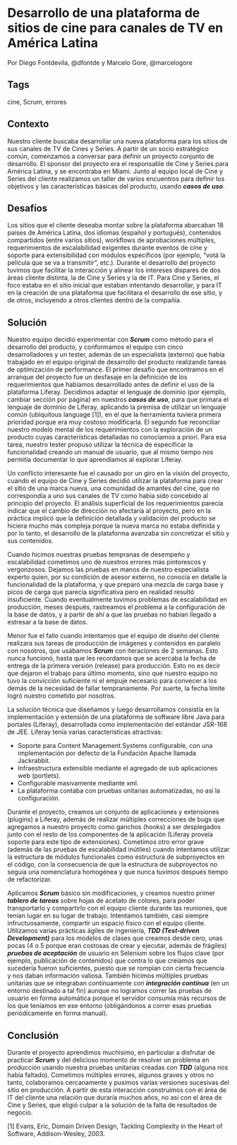 Desarrollo de una plataforma de sitios de cine para canales de TV en América Latina
===

Por Diego Fontdevila, @dfontde y Marcelo Gore, @marcelogore

Tags
---
cine, Scrum, errores

Contexto
---
Nuestro cliente buscaba desarrollar una nueva plataforma para los sitios de sus canales de TV de Cines y Series. A partir de un socio estratégico común, comenzamos a conversar para definir un proyecto conjunto de desarrollo. El sponsor del proyecto era el responsable de Cine y Series para América Latina, y se encontraba en Miami. Junto al equipo local de Cine y Series del cliente realizamos un taller de varios encuentros para definir los objetivos y las características básicas del producto, usando **_casos de uso_**.


Desafíos
---
Los sitios que el cliente deseaba montar sobre la plataforma abarcaban 18 países de América Latina, dos idiomas (español y portugués), contenidos compartidos (entre varios sitios), workflows de aprobaciones múltiples, requerimientos de escalabilidad exigentes durante eventos de cine y soporte para extensibilidad con módulos específicos (por ejemplo, “votá la película que se va a transmitir”, etc.).
Durante el desarrollo del proyecto tuvimos que facilitar la interacción y alinear los intereses dispares de dos áreas cliente distinta, la de Cine y Series y la de IT. Para Cine y Series, el foco estaba en el sitio inicial que estaban intentando desarrollar, y para IT en la creación de una plataforma que facilitara el desarrollo de ese sitio, y de otros, incluyendo a otros clientes dentro de la compañía.

Solución
---
Nuestro equipo decidió experimentar con **_Scrum_** como método para el desarrollo del producto, y conformamos el equipo con cinco desarrolladores y un tester, además de un especialista (externo) que había trabajado en el equipo original de desarrollo del producto realizando tareas de optimización de performance.
El primer desafío que encontramos en el arranque del proyecto fue un desfasaje en la definición de los requerimientos que habíamos desarrollado antes de definir el uso de la plataforma Liferay. Decidimos adaptar el lenguaje de dominio (por ejemplo, cambiar sección por página) en nuestros **_casos de uso_**, para que primara el lenguaje de dominio de Liferay, aplicando la premisa de utilizar un lenguaje común (ubiquitous language [1]), en el que la herramienta tuviera primera prioridad porque era muy costoso modificarla. El segundo fue reconciliar nuestro modelo mental de los requerimientos con la exploración de un producto cuyas características detalladas no conocíamos a priori. Para esa tarea, nuestro tester propuso utilizar la técnica de especificar la funcionalidad creando un manual de usuario, que al mismo tiempo nos permitía documentar lo que aprendíamos al explorar Liferay.

Un conflicto interesante fue el causado por un giro en la visión del proyecto, cuando el equipo de Cine y Series decidió utilizar la plataforma para crear el sitio de una marca nueva, una comunidad de amantes del cine, que no correspondía a uno sus canales de TV como había sido concebido al principio del proyecto. El análisis superficial de los requerimientos parecía indicar que el cambio de dirección no afectaría al proyecto, pero en la práctica implicó que la definición detallada y validación del producto se hiciera mucho más compleja porque la nueva marca no estaba definida y por lo tanto, el desarrollo de la plataforma avanzaba sin concretizar el sitio y sus contenidos.

Cuando hicimos nuestras pruebas tempranas de desempeño y escalabilidad cometimos uno de nuestros errores más pintorescos y vergonzosos. Dejamos las pruebas en manos de nuestro especialista experto quien, por su condición de asesor externo, no conocía en detalle la funcionalidad de la plataforma, y que preparó una mezcla de carga base y picos de carga que parecía significativa pero en realidad resultó insuficiente. Cuando eventualmente tuvimos problemas de escalabilidad en producción, meses después, rastreamos el problema a la configuración de la base de datos, y a partir de ahí a que las pruebas no habían llegado a estresar a la base de datos.

Menor fue el fallo cuando intentamos que el equipo de diseño del cliente realizara sus tareas de producción de imágenes y contenidos en paralelo con nosotros, que usábamos **_Scrum_** con iteraciones de 2 semanas. Esto nunca funcionó, hasta que les recordamos que se acercaba la fecha de entrega de la primera versión (release) para producción. Esto no es decir que dejaron el trabajo para último momento, sino que nuestro equipo no tuvo la convicción suficiente ni el empuje necesario para convecer a los demás de la necesidad de fallar tempranamente. Por suerte, la fecha límite logró nuestro cometido por nosotros.

La solución técnica que diseñamos y luego desarrollamos consistía en la implementación y extensión de una plataforma de software libre Java para portales (Liferay), desarrollada como implementación del estándar JSR-168 de JEE. Liferay tenía varias características atractivas:
* Soporte para Content Management Systems configurable, con una implementación por defecto de la Fundación Apache llamada Jackrabbit.
* Infraestructura extensible mediante el agregado de sub aplicaciones web (portlets).
* Configurable masivamente mediante xml.
* La plataforma contaba con pruebas unitarias automatizadas, no así la configuración.

Durante el proyecto, creamos un conjunto de aplicaciones y extensiones (plugins) a Liferay, además de realizar múltiples correcciones de bugs que agregamos a nuestro proyecto como ganchos (hooks) a ser desplegados junto con el resto de los componentes de la aplicación (Liferay proveía soporte para este tipo de extensiones). Cometimos otro error grave (además de las pruebas de escalabilidad inútiles) cuando intentamos utilizar la estructura de módulos funcionales como estructura de subproyectos en el código, con la consecuencia de que la estructura de subproyectos no seguía una nomenclatura homogénea y que nunca tuvimos después tiempo de refactorizar.

Aplicamos **_Scrum_** básico sin modificaciones, y creamos nuestro primer **_tablero de tareas_** sobre hojas de acetato de colores, para poder transportarlo y compartirlo con el equipo cliente durante las reuniones, que tenían lugar en su lugar de trabajo. Intentamos también, casi siempre infructuosamente, compartir un espacio físico con el equipo cliente. Utilizamos varias prácticas ágiles de ingeniería, **_TDD (Test-driven Development)_** para los modelos de clases que creamos desde cero, unas pocas (4 o 5 porque eran costosas de crear y ejecutar, además de frágiles) **_pruebas de aceptación_** de usuario en Selenium sobre los flujos clave (por ejemplo, publicación de contenidos) que contra lo que creíamos que sucedería fueron suficientes, puesto que se rompían con cierta frecuencia y nos daban información valiosa. También hicimos múltiples pruebas unitarias que se integraban contínuamente con **_integración continua_** (en un entorno destinado a tal fin) aunque no logramos correr las pruebas de usuario en forma automática porque el servidor consumía más recursos de los que teníamos en ese entorno (obligándonos a correr esas pruebas periódicamente en forma manual).


Conclusión
---
Durante el proyecto aprendimos muchísimo, en particular a disfrutar de practicar **_Scrum_** y del delicioso momento de resolver un problema en producción usando nuestra pruebas unitarias creadas con **_TDD_** (alguna nos había faltado). Cometimos múltiples errores, algunos graves y otros no tanto, colaboramos cercanamente y pusimos varias versiones sucesivas del sitio en producción. A partir de esta interacción construimos con el área de IT del cliente una relación que duraría muchos años, no así con el área de Cine y Series, que eligió culpar a la solución de la falta de resultados de negocio.


[1] Evans, Eric, Domain Driven Design, Tackling Complexity in the Heart of Software, Addison-Wesley, 2003.
